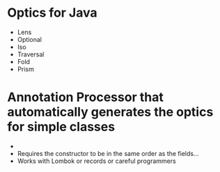 # Optics for Java

* Lens
* Optional
* Iso
* Traversal
* Fold
* Prism

# Annotation Processor that automatically generates the optics for simple classes
* 
* Requires the constructor to be in the same order as the fields...
* Works with Lombok or records or careful programmers

